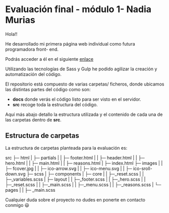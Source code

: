 # Evaluación final - módulo 1- Nadia Murias

Hola!!

He desarrollado mi primera página web individual como futura programadora front- end.

Podrás acceder a él en el siguiente [enlace](http://beta.adalab.es/modulo-1-evaluacion-final-Nadia3584/)

Utilizando las tecnologías de Sass y Gulp he podido agilizar la creación y automatización del código.

El repositorio está compuesto de varias carpetas/ ficheros, donde ubicamos las distintas partes del código como son:

- **docs** donde verás el código listo para ser visto en el servidor.
- **src** recoge toda la estructura del código.

Aquí más abajo detallo la estructura utilizada y el contenido de cada una de las carpetas dentro de **src**.

## Estructura de carpetas

La estructura de carpetas planteada para la evaluación es:

src
├─ html
| ├─ partials
| | ├─ footer.html
| | ├─ header.html
| | ├─ hero.html
| | ├─ main.html
| | ├─ reasons.html
| ├─ index.html
├─ images
| | ├─ fcover.jpg
| | ├─ ico-arrow.svg
| | ├─ ico-menu.svg
| | ├─ ico-sroll-down.svg
├─ scss
| ├─ components
| ├─ core
| | ├─_reset.scss
| | ├─_variables.scss
| ├─ layout
| | ├─_footer.scss
| | ├─_hero.scss
| | ├─_reset.scss
| | ├─_main.scss
| | ├─_menu.scss
| | ├─_reasons.scss
| └─ pages
| | ├─ \_main.scss

Cualquier duda sobre el proyecto no dudes en ponerte en contacto conmigo 😃
